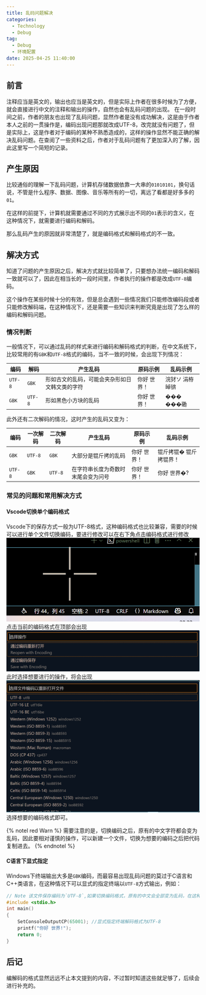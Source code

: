 ```yaml
---
title: 乱码问题解决
categories:
  - Technology
  - Debug
tag:
  - Debug
  - 环境配置
date: 2025-04-25 11:40:00
---
```

## 前言
注释应当是英文的，输出也应当是英文的，但是实际上作者在很多时候为了方便，就会直接进行中文的注释和输出的操作，自然也会有乱码问题的出现。
在一段时间之前，作者的朋友也出现了乱码问题，显然作者是没有成功解决，这是由于作者本人之前的一贯操作是，编码出现问题那就改成UTF-8，改完就没有问题了，但是实际上，这是作者对于编码的某种不熟悉造成的，这样的操作显然不能正确的解决乱码问题。在查阅了一些资料之后，作者对于乱码问题有了更加深入的了解，因此这里写一个简短的记录。

## 产生原因
比较通俗的理解一下乱码问题，计算机存储数据依靠一大串的`01010101`，换句话说，不管是什么程序、数据、图像、音乐等所有的一切，离远了看都是好多多的`01`。

在这样的前提下，计算机就需要通过不同的方式展示出不同的`01`表示的含义，在这种情况下，就需要进行编码和解码。

那么乱码产生的原因就非常清楚了，就是编码格式和解码格式的不一致。

## 解决方式
知道了问题的产生原因之后，解决方式就比较简单了，只要想办法统一编码和解码一致就可以了，因此在相当长的一段时间里，作者执行的操作都是改成`UTF-8`编码。

这个操作在某些时候十分的有效，但是总会遇到一些情况我们只能修改编码段或者只能修改解码端，在这种情况下，还是需要一些知识来判断究竟是出现了怎么样的编码和解码问题。

### 情况判断

一般情况下，可以通过乱码的样式来进行编码和解码格式的判断，在中文系统下，比较常用的有`GBK`和`UTF-8`格式的编码，当不一致的时候，会出现下列情况：

|编码|解码|产生乱码|原码示例|乱码示例|
|-|-|-|-|-|
|`UTF-8`|`GBK`|形如古文的乱码，可能会夹杂形如日文韩文类的字符|你好 世界！|浣犲ソ 涓栫晫锛|
|`GBK`|`UTF-8`|形如黑色小方块的乱码|你好 世界！|��� ���磡|

此外还有二次解码的情况，这时产生的乱码又变为：

|编码|一次解码|二次解码|产生乱码|原码示例|乱码示例|
|-|-|-|-|-|-|
|`GBK`|`UTF-8`|`GBK`|大部分是锟斤拷的乱码|你好 世界！|锟斤拷锟� 锟斤拷锟界！|
|`UTF-8`|`GBK`|`UTF-8`|在字符串长度为奇数时末尾会变为问号|你好 世界！|你好 世界�?|

### 常见的问题和常用解决方式
#### Vscode切换单个编码格式
Vscode下的保存方式一般为UTF-8格式，这种编码格式也比较兼容，需要的时候可以进行单个文件切换编码，要进行修改可以在右下角点击编码格式进行修改
![](../../../img/Debug/MessyCode/1.png)
点击当前的编码格式在顶部会出现
![](../../../img/Debug/MessyCode/2.png)
此时选择想要进行的操作，将会出现
![](../../../img/Debug/MessyCode/3.png)
选择想要的编码格式即可。

{% notel red Warn %}
需要注意的是，切换编码之后，原有的中文字符都会变为乱码，因此要相对谨慎的操作，可以新建一个文件，切换为想要的编码之后把代码复制进去。
{% endnotel %}

#### C语言下显式指定
Windows下终端输出大多是`GBK`编码，而最容易出现乱码问题的莫过于C语言和C++类语言，在这种情况下可以显式的指定终端以`UTF-8`方式输出，例如：
```c
// Note 该文件保存编码为`UTF-8`,如果切换编码格式，原有的中文会全部变为乱码，在这种情况下，不妨显式的指定`UTF-8`格式输出
#include <stdio.h>
int main()
{
    SetConsoleOutputCP(65001); //显式指定终端解码格式为UTF-8
    printf("你好 世界!");
    return 0;
}
```

## 后记
编解码的格式显然远远不止本文提到的内容，不过暂时知道这些就足够了，后续会进行补充的。

